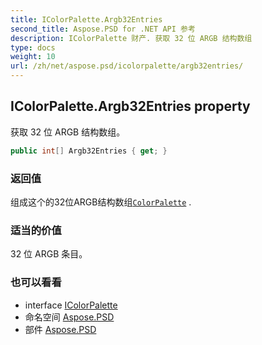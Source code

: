 ```yaml
---
title: IColorPalette.Argb32Entries
second_title: Aspose.PSD for .NET API 参考
description: IColorPalette 财产. 获取 32 位 ARGB 结构数组
type: docs
weight: 10
url: /zh/net/aspose.psd/icolorpalette/argb32entries/
---
```

## IColorPalette.Argb32Entries property

获取 32 位 ARGB 结构数组。

```csharp
public int[] Argb32Entries { get; }
```

### 返回值

组成这个的32位ARGB结构数组[`ColorPalette`](../../colorpalette/) .

### 适当的价值

32 位 ARGB 条目。

### 也可以看看

* interface [IColorPalette](../)
* 命名空间 [Aspose.PSD](../../icolorpalette/)
* 部件 [Aspose.PSD](../../../)


